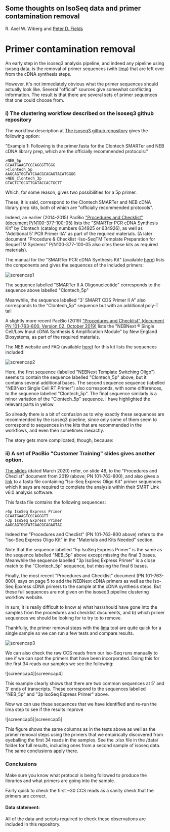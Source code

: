 
## Some thoughts on IsoSeq data and primer contamination removal
R. Axel W. Wiberg and [Peter D. Fields](https://github.com/peterdfields)

# Primer contamination removal
An early step in the isoseq3 analysis pipeline, and indeed any pipeline using isoseq data, is the removal of primer sequences (with [lima](https://github.com/pacificbiosciences/barcoding)) that are left over from the cDNA synthesis steps.

However, it's not immediately obvious what the primer sequences should actually look like. Several "official" sources give somewhat conflicting information.
The result is that there are several sets of primer sequences that one could choose from.

### i) The clustering workflow described on the isoseq3 github repository
The workflow description at [The isoseq3 github repository](https://github.com/PacificBiosciences/IsoSeq/blob/master/isoseq-clustering.md) gives the following option:

"Example 1: Following is the primer.fasta for the Clontech SMARTer and NEB cDNA library prep, which are the officially recommended protocols:"

    >NEB_5p
    GCAATGAAGTCGCAGGGTTGGG
    >Clontech_5p
    AAGCAGTGGTATCAACGCAGAGTACATGGGG
    >NEB_Clontech_3p
    GTACTCTGCGTTGATACCACTGCTT

Which, for some reason, gives two possibilities for a 5p primer.

These, it is said, correspond to the Clontech SMARTer and NEB cDNA library prep kits, both of which are "officially recommended protocols".

Indeed, an earlier (2014-2015) PacBio ["Procedures and Checklist" (document P/N100-377-100-05)](https://www.google.com/url?sa=t&rct=j&q=&esrc=s&source=web&cd=&ved=2ahUKEwiVx9mY2bHsAhXDCOwKHVOkAxQQFjAAegQIARAC&url=https%3A%2F%2Fwww.pacb.com%2Fwp-content%2Fuploads%2F2015%2F09%2FProcedure-Checklist-Isoform-Sequencing-Iso-Seq-using-the-Clontech-SMARTer-PCR-cDNA-Synthesis-Kit-and-the-BluePippin-Size-Selection-System.pdf&usg=AOvVaw3R69LeklQlDTu5GRKJFvxx) lists the "SMARTer PCR cDNA Synthesis Kit" by Clontech (catalog numbers 634925 or 634926), as well as "Additional 5' PCR Primer IIA" as part of the required materials. (A later document "Procedure & Checklist -Iso-SeqTM Template Preparation for SequelTM Systems" P/N100-377-100-05 also cites these kits as required materials).

The manual for the "SMARTer PCR cDNA Synthesis Kit" (available [here](https://www.takarabio.com/documents/User%20Manual/SMARTer%20PCR%20cDNA%20Synthesis%20Kit%20User%20Manual%20%28PT4097-1%29_040114.pdf)) lists the components and gives the sequences of the included primers:


![screencap1][screencap1]


The sequence labelled "SMARTer II A Oligonucleotide" corresponds to the sequence above labelled "Clontech_5p"

Meanwhile, the sequence labelled "3' SMART CDS Primer II A" also corresponds to the "Clontech_5p" sequence but with an additional poly-T tail

A slightly more recent PacBio (2019) ["Procedures and Checklist" (document PN 101-763-800, Version 02, October 2019)](https://www.google.com/url?sa=t&rct=j&q=&esrc=s&source=web&cd=&ved=2ahUKEwj-1brb2LHsAhWJ66QKHU15DYoQFjAAegQIAxAC&url=https%3A%2F%2Fwww.pacb.com%2Fwp-content%2Fuploads%2FProcedure-Checklist-Iso-Seq-Express-Template-Preparation-for-Sequel-and-Sequel-II-Systems.pdf&usg=AOvVaw2nrSzQEvwgP8D3E5QvxYY0) lists the "NEBNext ® Single Cell/Low Input cDNA Synthesis & Amplification Module" by New England Biosystems, as part of the required materials.

The NEB website and FAQ (available [here](https://international.neb.com/products/e6421-nebnext-single-cell-low-input-cdna-synthesis-and-amplification-module#Product%20Information)) for this kit lists the sequences included:


![screencap2][screencap2]


Here, the first sequence (labelled "NEBNext Template Switching Oligo") seems to contain the sequence labelled "Clontech_5p" above, but it contains several additional bases.
The second sequence sequence (labelled "NEBNext Single Cell RT Primer") also corresponds, with some differences, to the sequence labelled "Clontech_5p". 
The final sequence similarly is a minor variation of the "Clontech_5p" sequence.
I have highlighted the relevant parts in yellow

So already there is a bit of confusion as to why exactly these sequences are recommended by the isoseq3 pipeline, since only some of them seem to correspond to sequences in the kits that are recommended in the workflows, and even then sometimes inexactly.


The story gets more complicated, though, because:

### ii) A set of PacBio "Customer Training" slides gives another option.
[The slides](https://www.google.com/url?sa=t&rct=j&q=&esrc=s&source=web&cd=&cad=rja&uact=8&ved=2ahUKEwi6ksOG2LHsAhXQ-aQKHYHPAgsQFjAAegQIAhAC&url=https%3A%2F%2Fwww.pacb.com%2Fwp-content%2Fuploads%2FIso-Seq-Express-Library-Preparation-Using-SMRTbell-Express-Template-Prep-Kit-2.0-%25E2%2580%2593-Customer-Training.pdf&usg=AOvVaw2qz-aAkRlD2cCmrskewy7E) (dated March 2020) refer, on slide 48, to the "Procedures and Checlist" document from 2019 (above; PN 101-763-800), and also gives a [link](https://www.pacb.com/wp-content/uploads/IsoSeqPrimers_Express_SMRTLink6.0.fasta_.zip) to a fasta file containing "Iso-Seq Express Oligo Kit" primer sequences which it says are required to complete the analysis within their SMRT Link v6.0 analysis software.

This fasta file contains the following sequences:


    >5p IsoSeq Express Primer
    GCAATGAAGTCGCAGGGTT
    >3p IsoSeq Express Primer
    AAGCAGTGGTATCAACGCAGAGTAC


Indeed the "Procedures and Checlist" (PN 101-763-800 above) refers to the "Iso-Seq Express Oligo Kit" in the "Materials and Kits Needed" section.

Note that the sequence labelled "5p IsoSeq Express Primer" is the same as the sequence labelled "NEB_5p" above except missing the final 3 bases. Meanwhile the sequence labelled "3p IsoSeq Express Primer" is a close match to the "Clontech_5p" sequence, but missing the final 6 bases.


Finally, the most recent "Procedures and Checklist" document (PN 101-763-800), says on page 5 to add the NEBNext cDNA primers as well as the Iso-Seq Epxress cDNA primers to the sample at the cDNA synthesis steps. But these full sequences are not given on the isoseq3 pipeline clustering workflow website.


In sum, it is really difficult to know a) what has/should have gone into the samples from the procedures and checklist documents, and b) which primer sequences we should be looking for to try to to remove.


Thankfully, the primer removal steps with the [lima](https://github.com/pacificbiosciences/barcoding) tool are quite quick for a single sample so we can run a few tests and compare results.


![screencap3][screencap3]


We can also check the raw CCS reads from our Iso-Seq runs manually to see if we can spot the primers that have been incorporated. Doing this for the first 34 reads our samples we see the following:

![screencap4][screencap4]


This example clearly shows that there are two common sequences at 5' and 3' ends of transcripts. These correspond to the sequences labelled "NEB_5p" and "3p IsoSeq Express Primer" above.

Now we can use these sequences that we have identified and re-run the lima step to see if the results improve

![screencap5][screencap5]

This figure shows the same columns as in the tests above as well as the primer removal steps using the primers that we empirically discovered from eyeballing the first 34 reads in the samples.
See the .xlsx file in the /data/ folder for full results, including ones from a second sample of isoseq data. The same conclusions apply there.

### Conclusions

Make sure you know what protocol is being followed to produce the libraries and what primers are going into the sample.

Fairly quick to check the first ~30 CCS reads as a sanity check that the primers are correct.



#### Data statement:
All of the data and scripts required to check these observations are included in this repository.


[screencap1]: /figures/SMARTer_PCR_cDNA_Synthesis_Kit_User_Manual_LoC.png "screencap1"
[screencap2]: /figures/NEBNext_Single_Cell_Low_Input_cDNA_Synthesis_and_Amplification_Module_FAQ.png "screencap2"
[screencap3]: /figures/primer_removal_tests1.png "screencap3"
[screencap3]: /figures/primers_in_sequences.png "screencap4"
[screencap3]: /figures/primer_removal_tests2.png "screencap5"













